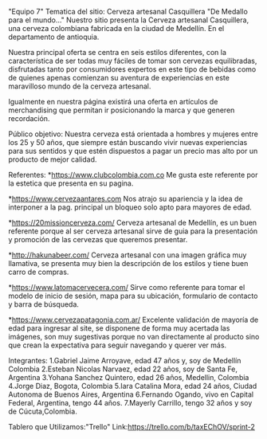 "Equipo 7"
Tematica del sitio:
Cerveza artesanal Casquillera "De Medallo para el mundo..."
Nuestro sitio presenta la Cerveza artesanal Casquillera, una cerveza colombiana fabricada en la ciudad de Medellín. En el departamento de antioquia.

Nuestra principal oferta se centra en seis estilos diferentes, con la característica de ser todas muy fáciles de tomar
son cervezas equilibradas, disfrutadas tanto por consumidores expertos en este tipo de bebidas como de quienes apenas
comienzan su aventura de experiencias en este maravilloso mundo de la cerveza artesanal.

Igualmente en nuestra página existirá una oferta en artículos de merchandising que permitan ir posicionando la marca y que
generen recordación.

Público objetivo:
Nuestra cerveza está orientada a hombres y mujeres entre los 25 y 50 años, que siempre están buscando vivir nuevas experiencias
para sus sentidos y que estén dispuestos a pagar un precio mas alto por un producto de mejor calidad. 

Referentes:
*https://www.clubcolombia.com.co
Me gusta este referente por la estetica que presenta en su pagina.

*https://www.cervezaantares.com
Nos atrajo su apariencia y la idea de interponer a la pag. principal un bloqueo solo apto para mayores de edad.

*https://20missioncerveza.com/
Cerveza artesanal de Medellín, es un buen referente porque al ser cerveza artesanal sirve de guia para la presentación y
promoción de las cervezas que queremos presentar.

*http://hakunabeer.com/
Cerveza artesanal con una imagen gráfica muy llamativa, se presenta muy bien la descripción de los estilos y tiene buen carro 
de compras.

*https://www.latomacervecera.com/
Sirve como referente para tomar el modelo de inicio de sesión, mapa para su ubicación, formulario de contacto y barra de búsqueda.

*https://www.cervezapatagonia.com.ar/
Excelente validación de mayoría de edad para ingresar al site, se disponene de forma muy acertada las imágenes, son muy sugestivas porque no van directamente al producto sino que crean la expectativa para seguir navegando y querer ver más.


Integrantes:
1.Gabriel Jaime Arroyave, edad 47 años y, soy de Medellín Colombia 
2.Esteban Nicolas Narvaez, edad 22 años, soy de Santa Fe, Argentina
3.Yohana Sanchez Quintero, edad 26 años, Medellin, Colombia
4.Jorge Diaz, Bogota, Colombia
5.Iara Catalina Mora, edad 24 años, Ciudad Autonoma de Buenos Aires, Argentina
6.Fernando Ogando, vivo en Capital Federal, Argentina, tengo 44 años.
7.Mayerly Carrillo, tengo 32 años y soy de Cúcuta,Colombia.

Tablero que Utilizamos:"Trello"
Link:https://trello.com/b/taxEChOV/sprint-2

